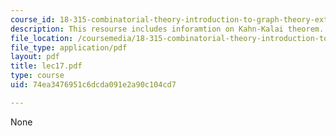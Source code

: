 ```yaml
---
course_id: 18-315-combinatorial-theory-introduction-to-graph-theory-extremal-and-enumerative-combinatorics-spring-2005
description: This resourse includes inforamtion on Kahn-Kalai theorem.
file_location: /coursemedia/18-315-combinatorial-theory-introduction-to-graph-theory-extremal-and-enumerative-combinatorics-spring-2005/74ea3476951c6dcda091e2a90c104cd7_lec17.pdf
file_type: application/pdf
layout: pdf
title: lec17.pdf
type: course
uid: 74ea3476951c6dcda091e2a90c104cd7

---
```

None